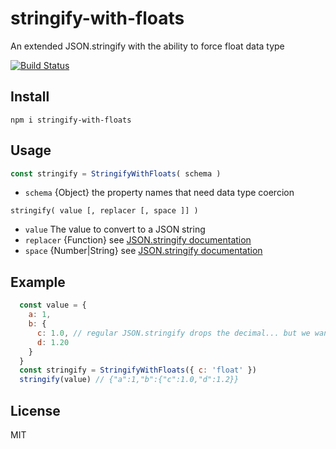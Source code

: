 # stringify-with-floats

An extended JSON.stringify with the ability to force float data type

[![Build Status](https://travis-ci.com/WW-Digital/stringify-with-floats.svg?branch=master)](https://travis-ci.com/WW-Digital/stringify-with-floats)

## Install

```
npm i stringify-with-floats
```

## Usage

```js
const stringify = StringifyWithFloats( schema )
```

- `schema` {Object} the property names that need data type coercion 

```
stringify( value [, replacer [, space ]] )
```

- `value` The value to convert to a JSON string
- `replacer` {Function} see [JSON.stringify documentation](https://developer.mozilla.org/en-US/docs/Web/JavaScript/Reference/Global_Objects/JSON/stringify#The_replacer_parameter)
- `space` {Number|String} see [JSON.stringify documentation](https://developer.mozilla.org/en-US/docs/Web/JavaScript/Reference/Global_Objects/JSON/stringify#The_space_argument)

## Example

```js
  const value = {
    a: 1,
    b: {
      c: 1.0, // regular JSON.stringify drops the decimal... but we want to keep it!
      d: 1.20
    }
  }
  const stringify = StringifyWithFloats({ c: 'float' })
  stringify(value) // {"a":1,"b":{"c":1.0,"d":1.2}}
```

## License

MIT